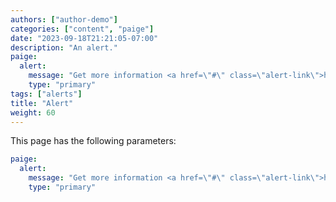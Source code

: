 ```yaml
---
authors: ["author-demo"]
categories: ["content", "paige"]
date: "2023-09-18T21:21:05-07:00"
description: "An alert."
paige:
  alert:
    message: "Get more information <a href=\"#\" class=\"alert-link\">here</a>."
    type: "primary"
tags: ["alerts"]
title: "Alert"
weight: 60
---
```


This page has the following parameters:

```yaml
paige:
  alert:
    message: "Get more information <a href=\"#\" class=\"alert-link\">here</a>."
    type: "primary"
```
